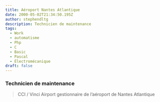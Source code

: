 ```yaml
---
title: Aéroport Nantes Atlantique
date: 2000-05-02T21:34:50.195Z
author: stephendltg
description: Technicien de maintenance
tags:
  - Work
  - automatisme
  - Php
  - C
  - Basic
  - Pascal
  - Électromécanique
draft: false
---
```

### Technicien de maintenance



> CCI / Vinci Airport gestionnaire de l’aéroport de Nantes Atlantique